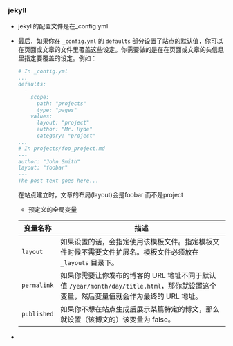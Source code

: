 

### jekyll

- jekyll的配置文件是在_config.yml

- 最后，如果你在 `_config.yml` 的 `defaults` 部分设置了站点的默认值，你可以在页面或文章的文件里覆盖这些设定。你需要做的是在在页面或文章的头信息里指定要覆盖的设定。例如：

  ```yml
  # In _config.yml
  ...
  defaults:
    -
      scope:
        path: "projects"
        type: "pages"
      values:
        layout: "project"
        author: "Mr. Hyde"
        category: "project"
  ...
  # In projects/foo_project.md
  ---
  author: "John Smith"
  layout: "foobar"
  ---
  The post text goes here...
  ```

  在站点建立时，文章的布局(layout)会是foobar 而不是project

  - 预定义的全局变量

  | 变量名称    | 描述                                                         |
  | ----------- | ------------------------------------------------------------ |
  | `layout`    | 如果设置的话，会指定使用该模板文件。指定模板文件时候不需要文件扩展名。模板文件必须放在 `_layouts` 目录下。 |
  | `permalink` | 如果你需要让你发布的博客的 URL 地址不同于默认值 `/year/month/day/title.html`，那你就设置这个变量，然后变量值就会作为最终的 URL 地址。 |
  | `published` | 如果你不想在站点生成后展示某篇特定的博文，那么就设置（该博文的）该变量为 false。 |

- 